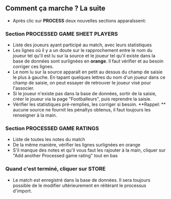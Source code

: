 ## Comment ça marche ? La suite

- Après clic sur **PROCESS** deux nouvelles sections apparaîssent:

### Section PROCESSED GAME SHEET PLAYERS
- Liste des joueurs ayant participé au match, avec leurs statistiques
- Les lignes où il y a un doute sur le rapprochement entre le nom du joueur tel qu'il est lu sur la source et le joueur tel qu'il existe dans la base de données sont surlignées en **orange**. Il faut vérifier et au besoin corriger ces lignes.
- Le nom lu sur la source apparaît en petit au dessus du champ de saisie le plus à gauche. En tapant quelques lettres du nom d'un joueur dans ce champ de saisie, on peut essayer de retrouver le joueur visé pour l'associer.
- Si le joueur n'existe pas dans la base de données, sortir de la saisie, créer le joueur via la page "Footballeurs", puis reprendre la saisie.
- Vérifier les statistiques pré-remplies, les corriger si besoin. **Rappel: ** aucune source ne fournit les pénaltys obtenus, il faut toujours les renseigner à la main.

### Section PROCESSED GAME RATINGS
- Liste de toutes les notes du match
- De la même manière, vérifier les lignes surlignées en orange
- S'il manque des notes et qu'il vous faut les rajouter à la main, cliquer sur "Add another Processed game rating" tout en bas

### Quand c'est terminé, cliquer sur **STORE**
- Le match est enregistré dans la base de données. Il sera toujours possible de le modifier ultérieurement en réitérant le processus d'import.